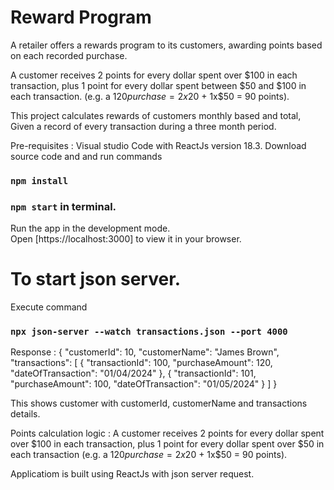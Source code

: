 # Reward Program
A retailer offers a rewards program to its customers, awarding points based on each recorded purchase.

A customer receives 2 points for every dollar spent over $100 in each transaction, plus 1 point for every dollar spent between $50 and $100 in each transaction. (e.g. a $120 purchase = 2x$20 + 1x$50 = 90 points).

This project calculates rewards of customers monthly based and total, Given a record of every transaction during a three month period.

Pre-requisites : Visual studio Code with ReactJs version 18.3. Download source code and and run commands

### `npm install`

### `npm start` in terminal.

Run the app in the development mode.\
Open [https://localhost:3000] to view it in your browser.

# To start json server.

Execute command

### `npx json-server --watch transactions.json --port 4000`

Response : {
"customerId": 10,
"customerName": "James Brown",
"transactions": [
{
"transactionId": 100,
"purchaseAmount": 120,
"dateOfTransaction": "01/04/2024"
},
{
"transactionId": 101,
"purchaseAmount": 100,
"dateOfTransaction": "01/05/2024"
}
]
}

This shows customer with customerId, customerName and transactions details.

Points calculation logic : A customer receives 2 points for every dollar spent over $100 in each transaction, plus 1 point for every dollar spent over $50 in each transaction (e.g. a $120 purchase = 2x$20 + 1x$50 = 90 points).

Applicatiom is built using ReactJs with json server request.
